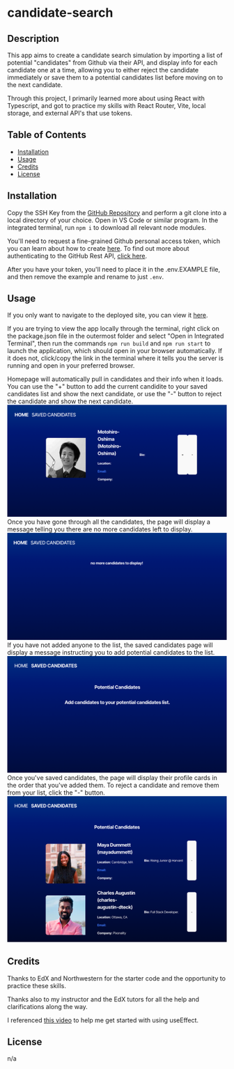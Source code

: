 # candidate-search

## Description

This app aims to create a candidate search simulation by importing a list of potential "candidates" from Github via their API, and display info for each candidate one at a time, allowing you to either reject the candidate immediately or save them to a potential candidates list before moving on to the next candidate.

Through this project, I primarily learned more about using React with Typescript, and got to practice my skills with React Router, Vite, local storage, and external API's that use tokens.

## Table of Contents

- [Installation](#installation)
- [Usage](#usage)
- [Credits](#credits)
- [License](#license)

## Installation

Copy the SSH Key from the [GitHub Repository](https://github.com/dcartolano/candidate-searchy) and perform a git clone into a local directory of your choice. Open in VS Code or similar program. In the integrated terminal, run `npm i` to download all relevant node modules. 

You'll need to request a fine-grained Github personal access token, which you can learn about how to create 
[here](https://docs.github.com/en/authentication/keeping-your-account-and-data-secure/managing-your-personal-access-tokens#creating-a-fine-grained-personal-access-token). To find out more about authenticating to the GitHub Rest API, 
[click here](https://docs.github.com/en/rest/authentication/authenticating-to-the-rest-api?apiVersion=2022-11-28#authenticating-with-a-personal-access-token).

After you have your token, you'll need to place it in the .env.EXAMPLE file, and then remove the example and rename to just `.env`.

## Usage

If you only want to navigate to the deployed site, you can view it [here](https://candidate-searchy.netlify.app).

If you are trying to view the app locally through the terminal, right click on the package.json file in the outermost folder and select "Open in Integrated Terminal", then run the commands `npm run build` and `npm run start` to launch the application, which should open in your browser automatically. If it does not, click/copy the link in the terminal where it tells you the server is running and open in your preferred browser.

Homepage will automatically pull in candidates and their info when it loads. You can use the "+" button to add the current candidite to your saved candidates list and show the next candidate, or use the "-" button to reject the candidate and show the next candidate. 
![homepage](./assets/homepage.png)
Once you have gone through all the candidates, the page will display a message telling you there are no more candidates left to display.
![homepage](./assets/no-more-candidates.png)
If you have not added anyone to the list, the saved candidates page will display a message instructing you to add potential candidates to the list.
![homepage](./assets/add-candidates.png)
Once you've saved candidates, the page will display their profile cards in the order that you've added them. To reject a candidate and remove them from your list, click the "-" button. 
![homepage](./assets/saved-candidates.png)

## Credits

Thanks to EdX and Northwestern for the starter code and the opportunity to practice these skills. 

Thanks also to my instructor and the EdX tutors for all the help and clarifications along the way.

I referenced [this video](https://www.youtube.com/watch?v=-4XpG5_Lj_o&t=631s) to help me get started with using useEffect.

## License

n/a


